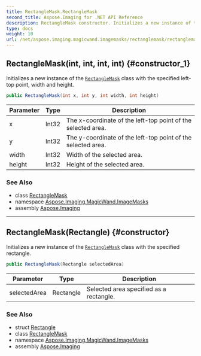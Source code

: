```yaml
---
title: RectangleMask.RectangleMask
second_title: Aspose.Imaging for .NET API Reference
description: RectangleMask constructor. Initializes a new instance of the RectangleMask class with the specified lefttop point width and height
type: docs
weight: 10
url: /net/aspose.imaging.magicwand.imagemasks/rectanglemask/rectanglemask/
---
```

## RectangleMask(int, int, int, int) {#constructor_1}

Initializes a new instance of the [`RectangleMask`](../) class with the specified left-top point, width and height.

```csharp
public RectangleMask(int x, int y, int width, int height)
```

| Parameter | Type | Description |
| --- | --- | --- |
| x | Int32 | The x-coordinate of the left-top point of the selected area. |
| y | Int32 | The y-coordinate of the left-top point of the selected area. |
| width | Int32 | Width of the selected area. |
| height | Int32 | Height of the selected area. |

### See Also

* class [RectangleMask](../)
* namespace [Aspose.Imaging.MagicWand.ImageMasks](../../rectanglemask/)
* assembly [Aspose.Imaging](../../../)

---

## RectangleMask(Rectangle) {#constructor}

Initializes a new instance of the [`RectangleMask`](../) class with the specified rectangle.

```csharp
public RectangleMask(Rectangle selectedArea)
```

| Parameter | Type | Description |
| --- | --- | --- |
| selectedArea | Rectangle | Selected area specified as a rectangle. |

### See Also

* struct [Rectangle](../../../aspose.imaging/rectangle/)
* class [RectangleMask](../)
* namespace [Aspose.Imaging.MagicWand.ImageMasks](../../rectanglemask/)
* assembly [Aspose.Imaging](../../../)


